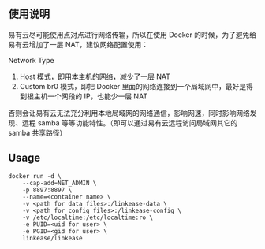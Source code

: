 ## 使用说明

易有云尽可能使用点对点进行网络传输，所以在使用 Docker 的时候，为了避免给易有云增加了一层 NAT，建议网络配置使用：

Network Type

1. Host 模式，即用本主机的网络，减少了一层 NAT
2. Custom br0 模式，即把 Docker 里面的网络连接到一个局域网中，最好是得到根主机一个网段的 IP，也能少一层 NAT

否则会让易有云无法充分利用本地局域网的网络通信，影响网速，同时影响网络发现、远程 samba 等等功能特性。（即可以通过易有云远程访问局域网其它的 samba 共享路径）

## Usage

```
docker run -d \
    --cap-add=NET_ADMIN \
    -p 8897:8897 \
    --name=<container name> \
    -v <path for data files>:/linkease-data \
    -v <path for config files>:/linkease-config \
    -v /etc/localtime:/etc/localtime:ro \
    -e PUID=<uid for user> \
    -e PGID=<gid for user> \
    linkease/linkease
```
